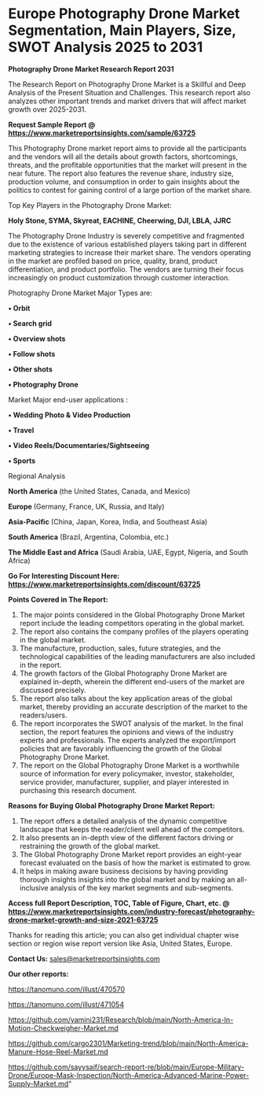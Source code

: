 # Europe Photography Drone Market Segmentation, Main Players, Size, SWOT Analysis 2025 to 2031

<strong>Photography Drone Market Research Report 2031</strong>

The Research Report on Photography Drone Market is a Skillful and Deep Analysis of the Present Situation and Challenges. This research report also analyzes other important trends and market drivers that will affect market growth over 2025-2031.

<strong>Request Sample Report @ <a href=https://www.marketreportsinsights.com/sample/63725>https://www.marketreportsinsights.com/sample/63725</a></strong>

This Photography Drone market report aims to provide all the participants and the vendors will all the details about growth factors, shortcomings, threats, and the profitable opportunities that the market will present in the near future. The report also features the revenue share, industry size, production volume, and consumption in order to gain insights about the politics to contest for gaining control of a large portion of the market share.

Top Key Players in the Photography Drone Market:

<strong>Holy Stone, SYMA, Skyreat, EACHINE, Cheerwing, DJI, LBLA, JJRC</strong>

The Photography Drone Industry is severely competitive and fragmented due to the existence of various established players taking part in different marketing strategies to increase their market share. The vendors operating in the market are profiled based on price, quality, brand, product differentiation, and product portfolio. The vendors are turning their focus increasingly on product customization through customer interaction.

Photography Drone Market Major Types are:

<strong>• Orbit

• Search grid

• Overview shots

• Follow shots

• Other shots

• Photography Drone</strong>

Market Major end-user applications :

<strong>• Wedding Photo & Video Production

• Travel

• Video Reels/Documentaries/Sightseeing

• Sports</strong>

Regional Analysis

</u><strong><b>North America</b></strong> (the United States, Canada, and Mexico)

<strong><b>Europe </b></strong>(Germany, France, UK, Russia, and Italy)

<strong><b>Asia-Pacific</b></strong> (China, Japan, Korea, India, and Southeast Asia)

<strong><b>South America</b></strong> (Brazil, Argentina, Colombia, etc.)

<strong><b>The Middle East and Africa</b></strong> (Saudi Arabia, UAE, Egypt, Nigeria, and South Africa)

<strong>Go For Interesting Discount Here: <a href=https://www.marketreportsinsights.com/discount/63725>https://www.marketreportsinsights.com/discount/63725</a></strong>

<strong>Points Covered in The Report:</strong>
<ol>
  <li>The major points considered in the Global Photography Drone Market report include the leading competitors operating in the global market.</li>
  <li>The report also contains the company profiles of the players operating in the global market.</li>
  <li>The manufacture, production, sales, future strategies, and the technological capabilities of the leading manufacturers are also included in the report.</li>
  <li>The growth factors of the Global Photography Drone Market are explained in-depth, wherein the different end-users of the market are discussed precisely.</li>
  <li>The report also talks about the key application areas of the global market, thereby providing an accurate description of the market to the readers/users.</li>
  <li>The report incorporates the SWOT analysis of the market. In the final section, the report features the opinions and views of the industry experts and professionals. The experts analyzed the export/import policies that are favorably influencing the growth of the Global Photography Drone Market.</li>
  <li>The report on the Global Photography Drone Market is a worthwhile source of information for every policymaker, investor, stakeholder, service provider, manufacturer, supplier, and player interested in purchasing this research document.</li>
</ol>
<strong>Reasons for Buying Global Photography Drone Market Report:</strong>

<ol>
  <li>The report offers a detailed analysis of the dynamic competitive landscape that keeps the reader/client well ahead of the competitors.</li>
  <li>It also presents an in-depth view of the different factors driving or restraining the growth of the global market.</li>
  <li>The Global Photography Drone Market report provides an eight-year forecast evaluated on the basis of how the market is estimated to grow.</li>
  <li>It helps in making aware business decisions by having providing thorough insights insights into the global market and by making an all-inclusive analysis of the key market segments and sub-segments.</li>
</ol>
<strong>Access full Report Description, TOC, Table of Figure, Chart, etc. @ <a href=https://www.marketreportsinsights.com/industry-forecast/photography-drone-market-growth-and-size-2021-63725>https://www.marketreportsinsights.com/industry-forecast/photography-drone-market-growth-and-size-2021-63725</a></strong>


Thanks for reading this article; you can also get individual chapter wise section or region wise report version like Asia, United States, Europe.

<strong>Contact Us:</strong>
sales@marketreportsinsights.com

<strong>Our other reports:</strong>

<a href=https://tanomuno.com/illust/470570>https://tanomuno.com/illust/470570</a>

<a href=https://tanomuno.com/illust/471054>https://tanomuno.com/illust/471054</a>

<a href=https://github.com/yamini231/Research/blob/main/North-America-In-Motion-Checkweigher-Market.md>https://github.com/yamini231/Research/blob/main/North-America-In-Motion-Checkweigher-Market.md</a>

<a href=https://github.com/cargo2301/Marketing-trend/blob/main/North-America-Manure-Hose-Reel-Market.md>https://github.com/cargo2301/Marketing-trend/blob/main/North-America-Manure-Hose-Reel-Market.md</a>

<a href=https://github.com/sayysaif/search-report-re/blob/main/Europe-Military-Drone/Europe-Mask-Inspection/North-America-Advanced-Marine-Power-Supply-Market.md>https://github.com/sayysaif/search-report-re/blob/main/Europe-Military-Drone/Europe-Mask-Inspection/North-America-Advanced-Marine-Power-Supply-Market.md</a>"
